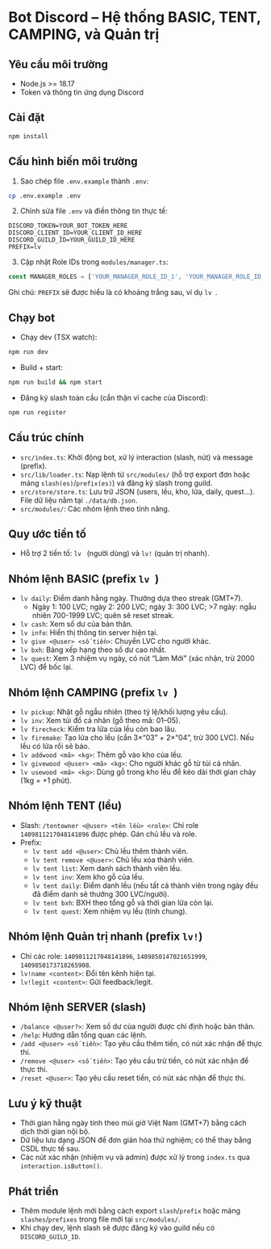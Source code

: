# Bot Discord – Hệ thống BASIC, TENT, CAMPING, và Quản trị

## Yêu cầu môi trường
- Node.js >= 18.17
- Token và thông tin ứng dụng Discord

## Cài đặt
```bash
npm install
```

## Cấu hình biến môi trường
1. Sao chép file `.env.example` thành `.env`:
```bash
cp .env.example .env
```

2. Chỉnh sửa file `.env` và điền thông tin thực tế:
```env
DISCORD_TOKEN=YOUR_BOT_TOKEN_HERE
DISCORD_CLIENT_ID=YOUR_CLIENT_ID_HERE
DISCORD_GUILD_ID=YOUR_GUILD_ID_HERE
PREFIX=lv 
```

3. Cập nhật Role IDs trong `modules/manager.ts`:
```typescript
const MANAGER_ROLES = ['YOUR_MANAGER_ROLE_ID_1', 'YOUR_MANAGER_ROLE_ID_2', 'YOUR_MANAGER_ROLE_ID_3', 'YOUR_MANAGER_USER_ID'];
```

Ghi chú: `PREFIX` sẽ được hiểu là có khoảng trắng sau, ví dụ `lv `.

## Chạy bot
- Chạy dev (TSX watch):
```bash
npm run dev
```
- Build + start:
```bash
npm run build && npm start
```
- Đăng ký slash toàn cầu (cẩn thận vì cache của Discord):
```bash
npm run register
```

## Cấu trúc chính
- `src/index.ts`: Khởi động bot, xử lý interaction (slash, nút) và message (prefix).
- `src/lib/loader.ts`: Nạp lệnh từ `src/modules/` (hỗ trợ export đơn hoặc mảng `slash(es)`/`prefix(es)`) và đăng ký slash trong guild.
- `src/store/store.ts`: Lưu trữ JSON (users, lều, kho, lửa, daily, quest...). File dữ liệu nằm tại `./data/db.json`.
- `src/modules/`: Các nhóm lệnh theo tính năng.

## Quy ước tiền tố
- Hỗ trợ 2 tiền tố: `lv ` (người dùng) và `lv!` (quản trị nhanh).

## Nhóm lệnh BASIC (prefix `lv `)
- `lv daily`: Điểm danh hằng ngày. Thưởng dựa theo streak (GMT+7).
  - Ngày 1: 100 LVC; ngày 2: 200 LVC; ngày 3: 300 LVC; >7 ngày: ngẫu nhiên 700-1999 LVC; quên sẽ reset streak.
- `lv cash`: Xem số dư của bản thân.
- `lv info`: Hiển thị thông tin server hiện tại.
- `lv give <@user> <số tiền>`: Chuyển LVC cho người khác.
- `lv bxh`: Bảng xếp hạng theo số dư cao nhất.
- `lv quest`: Xem 3 nhiệm vụ ngày, có nút “Làm Mới” (xác nhận, trừ 2000 LVC) để bốc lại.

## Nhóm lệnh CAMPING (prefix `lv `)
- `lv pickup`: Nhặt gỗ ngẫu nhiên (theo tỷ lệ/khối lượng yêu cầu).
- `lv inv`: Xem túi đồ cá nhân (gỗ theo mã: 01–05).
- `lv firecheck`: Kiểm tra lửa của lều còn bao lâu.
- `lv firemake`: Tạo lửa cho lều (cần 3×“03” + 2×“04”, trừ 300 LVC). Nếu lều có lửa rồi sẽ báo.
- `lv addwood <mã> <kg>`: Thêm gỗ vào kho của lều.
- `lv givewood <@user> <mã> <kg>`: Cho người khác gỗ từ túi cá nhân.
- `lv usewood <mã> <kg>`: Dùng gỗ trong kho lều để kéo dài thời gian cháy (1kg = +1 phút).

## Nhóm lệnh TENT (lều)
- Slash: `/tentowner <@user> <tên lều> <role>`: Chỉ role `1409811217048141896` được phép. Gán chủ lều và role.
- Prefix:
  - `lv tent add <@user>`: Chủ lều thêm thành viên.
  - `lv tent remove <@user>`: Chủ lều xóa thành viên.
  - `lv tent list`: Xem danh sách thành viên lều.
  - `lv tent inv`: Xem kho gỗ của lều.
  - `lv tent daily`: Điểm danh lều (nếu tất cả thành viên trong ngày đều đã điểm danh sẽ thưởng 300 LVC/người).
  - `lv tent bxh`: BXH theo tổng gỗ và thời gian lửa còn lại.
  - `lv tent quest`: Xem nhiệm vụ lều (tính chung).

## Nhóm lệnh Quản trị nhanh (prefix `lv!`)
- Chỉ các role: `1409811217048141896`, `1409850147021651999`, `1409850173718265908`.
- `lv!name <content>`: Đổi tên kênh hiện tại.
- `lv!legit <content>`: Gửi feedback/legit.

## Nhóm lệnh SERVER (slash)
- `/balance <@user?>`: Xem số dư của người được chỉ định hoặc bản thân.
- `/help`: Hướng dẫn tổng quan các lệnh.
- `/add <@user> <số tiền>`: Tạo yêu cầu thêm tiền, có nút xác nhận để thực thi.
- `/remove <@user> <số tiền>`: Tạo yêu cầu trừ tiền, có nút xác nhận để thực thi.
- `/reset <@user>`: Tạo yêu cầu reset tiền, có nút xác nhận để thực thi.

## Lưu ý kỹ thuật
- Thời gian hằng ngày tính theo múi giờ Việt Nam (GMT+7) bằng cách dịch thời gian nội bộ.
- Dữ liệu lưu dạng JSON để đơn giản hóa thử nghiệm; có thể thay bằng CSDL thực tế sau.
- Các nút xác nhận (nhiệm vụ và admin) được xử lý trong `index.ts` qua `interaction.isButton()`.

## Phát triển
- Thêm module lệnh mới bằng cách export `slash`/`prefix` hoặc mảng `slashes`/`prefixes` trong file mới tại `src/modules/`.
- Khi chạy dev, lệnh slash sẽ được đăng ký vào guild nếu có `DISCORD_GUILD_ID`.
